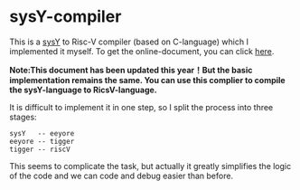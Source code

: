 # sysY-compiler
This is a [sysY](https://pku-minic.github.io/online-doc/#/misc-app-ref/sysy-spec) to Risc-V compiler (based on C-language) which I implemented it myself. To get the online-document, you can click [here](https://pku-minic.github.io/online-doc/#/).

**Note:This document has been updated this year！But the basic implementation remains the same. You can use this complier to compile the sysY-language to RicsV-language.**

It is difficult to implement it in one step, so I split the process into three stages:

    sysY   -- eeyore
    eeyore -- tigger
    tigger -- riscV

This seems to complicate the task, but actually it greatly simplifies the logic of the code and we can code and debug easier than before.
